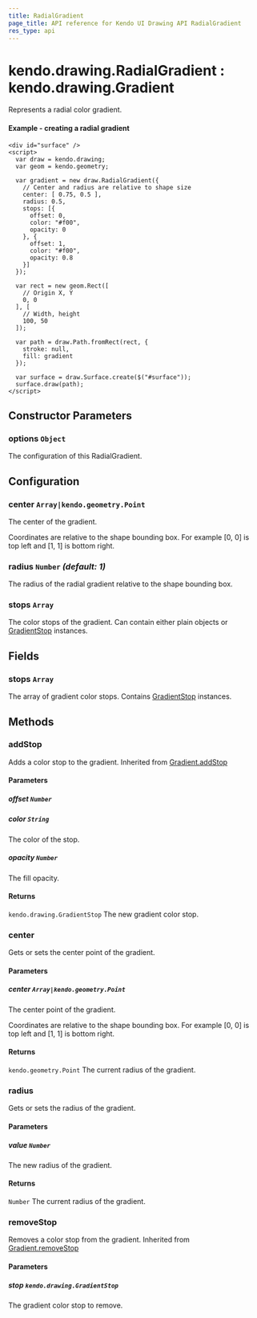 ```yaml
---
title: RadialGradient
page_title: API reference for Kendo UI Drawing API RadialGradient
res_type: api
---
```


# kendo.drawing.RadialGradient : kendo.drawing.Gradient
Represents a radial color gradient.

#### Example - creating a radial gradient
    <div id="surface" />
    <script>
      var draw = kendo.drawing;
      var geom = kendo.geometry;

      var gradient = new draw.RadialGradient({
        // Center and radius are relative to shape size
        center: [ 0.75, 0.5 ],
        radius: 0.5,
        stops: [{
          offset: 0,
          color: "#f00",
          opacity: 0
        }, {
          offset: 1,
          color: "#f00",
          opacity: 0.8
        }]
      });

      var rect = new geom.Rect([
        // Origin X, Y
        0, 0
      ], [
        // Width, height
        100, 50
      ]);

      var path = draw.Path.fromRect(rect, {
        stroke: null,
        fill: gradient
      });

      var surface = draw.Surface.create($("#surface"));
      surface.draw(path);
    </script>

## Constructor Parameters

### options `Object`
The configuration of this RadialGradient.

## Configuration

### center `Array|kendo.geometry.Point`
The center of the gradient.

Coordinates are relative to the shape bounding box.
For example [0, 0] is top left and [1, 1] is bottom right.

### radius `Number` *(default: 1)*
The radius of the radial gradient relative to the shape bounding box.

### stops `Array`
The color stops of the gradient.
Can contain either plain objects or [GradientStop](gradient-stop) instances.

## Fields

### stops `Array`
The array of gradient color stops.
Contains [GradientStop](gradient-stop) instances.

## Methods

### addStop
Adds a color stop to the gradient.
Inherited from [Gradient.addStop](gradient#methods-addStop)

#### Parameters

##### offset `Number`

##### color `String`
The color of the stop.

##### opacity `Number`
The fill opacity.

#### Returns
`kendo.drawing.GradientStop` The new gradient color stop.


### center
Gets or sets the center point of the gradient.

#### Parameters

##### center `Array|kendo.geometry.Point`
The center point of the gradient.

Coordinates are relative to the shape bounding box.
For example [0, 0] is top left and [1, 1] is bottom right.

#### Returns
`kendo.geometry.Point` The current radius of the gradient.


### radius
Gets or sets the radius of the gradient.

#### Parameters

##### value `Number`
The new radius of the gradient.

#### Returns
`Number` The current radius of the gradient.


### removeStop
Removes a color stop from the gradient.
Inherited from [Gradient.removeStop](gradient#methods-removeStop)

#### Parameters

##### stop `kendo.drawing.GradientStop`
The gradient color stop to remove.

